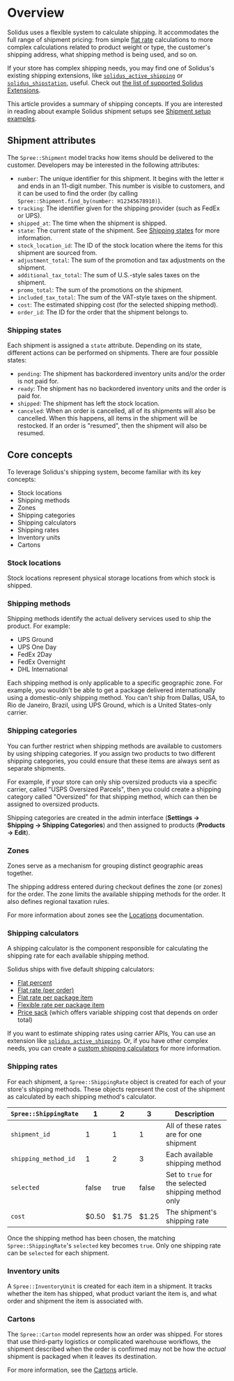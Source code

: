 # Overview

Solidus uses a flexible system to calculate shipping. It accommodates the full
range of shipment pricing: from simple [flat
rate](https://en.wikipedia.org/wiki/Flat_rate) calculations to more
complex calculations related to product weight or type, the customer's shipping
address, what shipping method is being used, and so on.

If your store has complex shipping needs, you may find one of Solidus's existing
shipping extensions, like [`solidus_active_shipping`][solidus-active-shipping]
or [`solidus_shipstation`][solidus-shipstation], useful. Check out [the list of
supported Solidus Extensions][extensions].

This article provides a summary of shipping concepts. If you are interested in
reading about example Solidus shipment setups see
[Shipment setup examples][shipment-setup-examples].

<!-- TODO:
  Add section that summarizes what Spree::Objects are created related to
  shipments and explains what their function is in the larger checkout process.
-->

[extensions]: http://extensions.solidus.io
[shipment-setup-examples]: shipment-setup-examples.md
[solidus-active-shipping]: solidus-active-shipping-extension.md
[solidus-shipstation]: https://github.com/boomerdigital/solidus_shipstation

## Shipment attributes

The `Spree::Shipment` model tracks how items should be delivered to the
customer. Developers may be interested in the following attributes:

- `number`: The unique identifier for this shipment. It begins with the letter
  `H` and ends in an 11-digit number. This number is visible to customers, and
  it can be used to find the order (by calling `Spree::Shipment.find_by(number:
  H12345678910)`).
- `tracking`: The identifier given for the shipping provider (such as FedEx or
  UPS).
- `shipped_at`: The time when the shipment is shipped.
- `state`: The current state of the shipment. See [Shipping
  states](#shipping-states) for more information.
- `stock_location_id`: The ID of the stock location where the items for this
  shipment are sourced from.
- `adjustment_total`: The sum of the promotion and tax adjustments on the
  shipment.
- `additional_tax_total`: The sum of U.S.-style sales taxes on the shipment.
- `promo_total`: The sum of the promotions on the shipment.
- `included_tax_total`: The sum of the VAT-style taxes on the shipment.
- `cost`: The estimated shipping cost (for the selected shipping method).
- `order_id`: The ID for the order that the shipment belongs to.

<!-- TODO:
  Add a shipment process flow diagram.
-->

### Shipping states

Each shipment is assigned a `state` attribute. Depending on its state, different
actions can be performed on shipments. There are four possible states:

- `pending`: The shipment has backordered inventory units and/or the order is
  not paid for.
- `ready`: The shipment has no backordered inventory units and the order is paid
  for.
- `shipped`: The shipment has left the stock location.
- `canceled`: When an order is cancelled, all of its shipments will also be
  cancelled. When this happens, all items in the shipment will be restocked. If
  an order is "resumed", then the shipment will also be resumed.

## Core concepts

To leverage Solidus's shipping system, become familiar with its key concepts:

- Stock locations
- Shipping methods
- Zones
- Shipping categories
- Shipping calculators
- Shipping rates
- Inventory units
- Cartons

### Stock locations

Stock locations represent physical storage locations from which stock is
shipped.

### Shipping methods

Shipping methods identify the actual delivery services used to ship the
product. For example:

- UPS Ground
- UPS One Day
- FedEx 2Day
- FedEx Overnight
- DHL International

Each shipping method is only applicable to a specific geographic
zone. For example, you wouldn't be able to get a package delivered
internationally using a domestic-only shipping method. You can't ship from
Dallas, USA, to Rio de Janeiro, Brazil, using UPS Ground, which is a United
States-only carrier.

### Shipping categories

You can further restrict when shipping methods are available to customers by
using shipping categories. If you assign two products to two different shipping
categories, you could ensure that these items are always sent as separate
shipments.

For example, if your store can only ship oversized products via a specific
carrier, called "USPS Oversized Parcels", then you could create a shipping
category called "Oversized" for that shipping method, which can then be assigned
to oversized products.

Shipping categories are created in the admin interface (**Settings -> Shipping
-> Shipping Categories**) and then assigned to products (**Products -> Edit**).

### Zones

Zones serve as a mechanism for grouping distinct geographic areas together.

The shipping address entered during checkout defines the zone (or zones) for the
order. The zone limits the available shipping methods for the order. It also
defines regional taxation rules.

For more information about zones see the [Locations][locations] documentation.

[locations]: ../locations/overview.md

### Shipping calculators

A shipping calculator is the component responsible for calculating the shipping
rate for each available shipping method.

Solidus ships with five default shipping calculators:

- [Flat percent](https://github.com/solidusio/solidus/blob/master/core/app/models/spree/calculator/shipping/flat_percent_item_total.rb)
- [Flat rate (per order)](https://github.com/solidusio/solidus/blob/master/core/app/models/spree/calculator/shipping/flat_rate.rb)
- [Flat rate per package item](https://github.com/solidusio/solidus/blob/master/core/app/models/spree/calculator/shipping/per_item.rb)
- [Flexible rate per package item](https://github.com/solidusio/solidus/blob/master/core/app/models/spree/calculator/shipping/flexi_rate.rb)
- [Price sack](https://github.com/solidusio/solidus/blob/master/core/app/models/spree/calculator/shipping/price_sack.rb)
  (which offers variable shipping cost that depends on order total)

If you want to estimate shipping rates using carrier APIs, You can use an
extension like [`solidus_active_shipping`][solidus-active-shipping]. Or, if you
have other complex needs, you can create a [custom shipping
calculators][custom-shipping-calculators] for more information.

[custom-shipping-calculators]: custom-shipping-calculators.md

### Shipping rates

For each shipment, a `Spree::ShippingRate` object is created for each of your
store's shipping methods. These objects represent the cost of the shipment as
calculated by each shipping method's calculator.

| `Spree::ShippingRate` | 1     | 2     | 3     | Description                                         |
|-----------------------|-------|-------|-------|-----------------------------------------------------|
| `shipment_id`         | 1     | 1     | 1     | All of these rates are for one shipment             |
| `shipping_method_id`  | 1     | 2     | 3     | Each available shipping method                      |
| `selected`            | false | true  | false | Set to `true` for the selected shipping method only |
| `cost`                | $0.50 | $1.75 | $1.25 | The shipment's shipping rate                        |

Once the shipping method has been chosen, the matching `Spree::ShippingRate`'s
`selected` key becomes `true`. Only one shipping rate can be `selected` for each
shipment.

### Inventory units

A `Spree::InventoryUnit` is created for each item in a shipment. It tracks
whether the item has shipped, what product variant the item is, and what order
and shipment the item is associated with.

<!-- TODO:
  This section is a stub. It may be worth revisiting inventory units in detail,
  or in its own article.
-->

### Cartons

The `Spree::Carton` model represents how an order was shipped. For stores that
use third-party logistics or complicated warehouse workflows, the shipment
described when the order is confirmed may not be how the _actual_ shipment is
packaged when it leaves its destination.

For more information, see the [Cartons](cartons.md) article.
